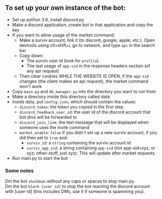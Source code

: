 ## To set up your own instance of the bot:

 * Set up python 3.9, install discord.py
 * Make a discord application, create bot in that application and copy the key
 * If you want to allow usage of the market command:
     * Make a surviv account, link it (to discord, google, apple, etc.). Open devtools using ctl+shift+i, go to network, and type `api` in the search bar
     * Copy down:
       * The surviv user id (look for `profile`)
       * The last usage of `app-sid` in the response headers section (of any api request)
     * Then clear cookies WHILE THE WEBSITE IS OPEN, if the `app-sid` changes (the client makes an api request), the market command won't work
 * Copy `main.py` and `db_manager.py` into the directory you want to run from
 * Make a directory inside this directory called data
 * Inside data, put `config.json`, which should contain the values:
    * `discord_token`: the token you copied in the first step
    * `discord_feedback_user_id`: the user id of the discord account that bot dms will be forwarded to
    * `discord_join_link`: the text message that will be displayed when someone uses the invite command
    * `market_enable`: `false` if you didn't set up a new surviv account, if you did then set to `true` and:
        * `surviv_id`: a `string` containing the surviv account id
        * `surviv_app_sid`: a string containing `app-sid` (not app-sid=xyz, or xyz; other-stuff, just xyz). This will update after market requests
 * Run main.py to start the bot

### Some notes

Dm the bot `shutdown` without any caps or spaces to stop main.py.  
Dm the bot `block [user id]` to stop the bot reacting the discord account with [user-id] (this includes DMs, use it if someone is spamming you).
